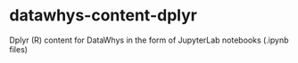 # datawhys-content-dplyr
Dplyr (R) content for DataWhys in the form of JupyterLab notebooks (.ipynb files)
